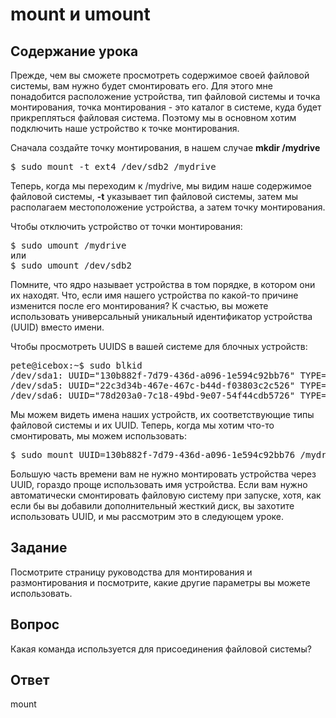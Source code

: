 # mount и umount

## Содержание урока

Прежде, чем вы сможете просмотреть содержимое своей файловой системы, вам нужно будет смонтировать его. Для этого мне понадобится расположение устройства, тип файловой системы и точка монтирования, точка монтирования - это каталог в системе, куда будет прикрепляться файловая система. Поэтому мы в основном хотим подключить наше устройство к точке монтирования. 

Сначала создайте точку монтирования, в нашем случае <b>mkdir /mydrive</b>

<pre>$ sudo mount -t ext4 /dev/sdb2 /mydrive</pre>

Теперь, когда мы переходим к /mydrive, мы видим наше содержимое файловой системы, <b>-t</b> указывает тип файловой системы, затем мы располагаем местоположение устройства, а затем точку монтирования.

Чтобы отключить устройство от точки монтирования: 

<pre>$ sudo umount /mydrive 
или 
$ sudo umount /dev/sdb2</pre>

Помните, что ядро называет устройства в том порядке, в котором они их находят. Что, если имя нашего устройства по какой-то причине изменится после его монтирования? К счастью, вы можете использовать универсальный уникальный идентификатор устройства (UUID) вместо имени.

Чтобы просмотреть UUIDS в вашей системе для блочных устройств:

<pre>
pete@icebox:~$ sudo blkid
/dev/sda1: UUID="130b882f-7d79-436d-a096-1e594c92bb76" TYPE="ext4" 
/dev/sda5: UUID="22c3d34b-467e-467c-b44d-f03803c2c526" TYPE="swap" 
/dev/sda6: UUID="78d203a0-7c18-49bd-9e07-54f44cdb5726" TYPE="xfs" 
</pre>

Мы можем видеть имена наших устройств, их соответствующие типы файловой системы и их UUID. Теперь, когда мы хотим что-то смонтировать, мы можем использовать:

<pre>$ sudo mount UUID=130b882f-7d79-436d-a096-1e594c92bb76 /mydrive</pre>

Большую часть времени вам не нужно монтировать устройства через UUID, гораздо проще использовать имя устройства. Если вам нужно автоматически смонтировать файловую систему при запуске, хотя, как если бы вы добавили дополнительный жесткий диск, вы захотите использовать UUID, и мы рассмотрим это в следующем уроке.

## Задание

Посмотрите страницу руководства для монтирования и размонтирования и посмотрите, какие другие параметры вы можете использовать.

## Вопрос

Какая команда используется для присоединения файловой системы?

## Ответ

mount